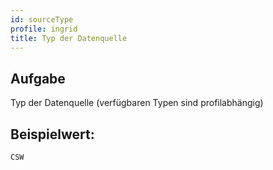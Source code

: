 ```yaml
---
id: sourceType
profile: ingrid
title: Typ der Datenquelle
---
```

## Aufgabe
Typ der Datenquelle (verfügbaren Typen sind profilabhängig)

## Beispielwert: 
```CSW```
